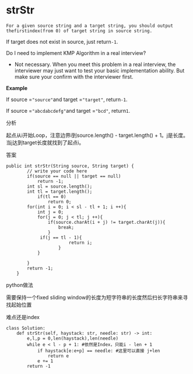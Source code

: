 # strStr

```text
For a given source string and a target string, you should output thefirstindex(from 0) of target string in source string.
```

If target does not exist in source, just return`-1`.

Do I need to implement KMP Algorithm in a real interview?

* Not necessary. When you meet this problem in a real interview, the interviewer may just want to test your basic implementation ability. But make sure your confirm with the interviewer first.

**Example**

If source =`"source"`and target =`"target"`, return`-1`.

If source =`"abcdabcdefg"`and target =`"bcd"`, return`1`.

分析

起点从i开始Loop，注意边界i到source.length\(\) - target.length\(\) + 1。j是长度。当j达到target长度就找到了起点i。

答案

```text
public int strStr(String source, String target) {
        // write your code here
        if(source == null || target == null)
            return -1;
        int sl = source.length();
        int tl = target.length();
            if(tl == 0)
                return 0;
        for(int i = 0; i < sl - tl + 1; i ++){
            int j = 0;
            for(j = 0; j < tl; j ++){
                if(source.charAt(i + j) != target.charAt(j)){
                    break;
                }
             if(j == tl - 1){
                        return i;
                    }   
            }

        }
        return -1;
    }
```

python做法

需要保持一个fixed sliding window的长度为短字符串的长度然后扫长字符串来寻找起始位置

难点还是index

```text
class Solution:
    def strStr(self, haystack: str, needle: str) -> int:
        e,l,p = 0,len(haystack),len(needle)
        while e < l - p + 1: #依然是Index，只能i - len + 1
            if haystack[e:e+p] == needle: #这里可以直接 j+len 
                return e
            e += 1
        return -1
```

